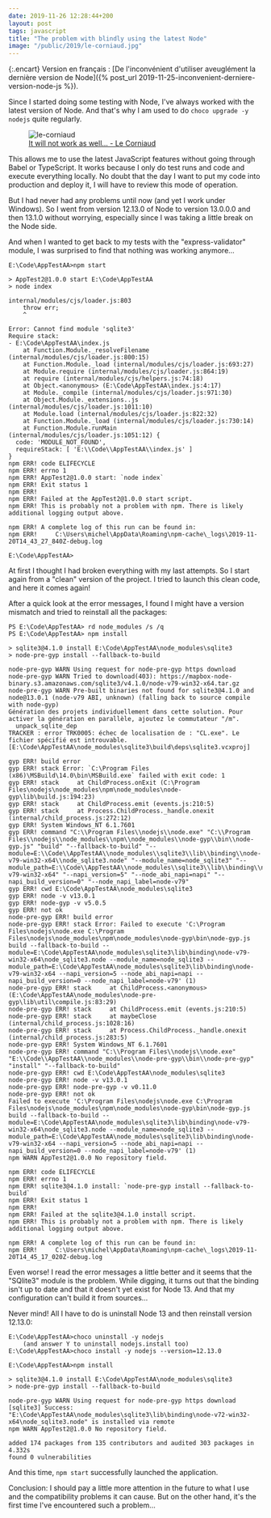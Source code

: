 ```yaml
---
date: 2019-11-26 12:28:44+200
layout: post
tags: javascript
title: "The problem with blindly using the latest Node"
image: "/public/2019/le-corniaud.jpg"
---
```


{:.encart}
Version en français : [De l'inconvénient d'utiliser aveuglément la dernière version de Node]({% post_url 2019-11-25-inconvenient-derniere-version-node-js %}).

Since I started doing some testing with Node, I've always worked with the latest version of Node. And that's why I am used to do `choco upgrade -y nodejs` quite regularly.

<figure>
  <img src="{{ page.image }}" alt="le-corniaud" />
  <figcaption>
    <a href="https://en.wikipedia.org/wiki/The_Sucker">It will not work as well... - Le Corniaud</a>
  </figcaption>
</figure>

This allows me to use the latest JavaScript features without going through Babel or TypeScript. It works because I only do test runs and code and execute everything locally. No doubt that the day I want to put my code into production and deploy it, I will have to review this mode of operation.

But I had never had any problems until now (and yet I work under Windows). So I went from version 12.13.0 of Node to version 13.0.0.0 and then 13.1.0 without worrying, especially since I was taking a little break on the Node side.

And when I wanted to get back to my tests with the "express-validator" module, I was surprised to find that nothing was working anymore...

```
E:\Code\AppTestAA>npm start

> AppTest2@1.0.0 start E:\Code\AppTestAA
> node index

internal/modules/cjs/loader.js:803
    throw err;
    ^

Error: Cannot find module 'sqlite3'
Require stack:
- E:\Code\AppTestAA\index.js
    at Function.Module._resolveFilename (internal/modules/cjs/loader.js:800:15)
    at Function.Module._load (internal/modules/cjs/loader.js:693:27)
    at Module.require (internal/modules/cjs/loader.js:864:19)
    at require (internal/modules/cjs/helpers.js:74:18)
    at Object.<anonymous> (E:\Code\AppTestAA\index.js:4:17)
    at Module._compile (internal/modules/cjs/loader.js:971:30)
    at Object.Module._extensions..js (internal/modules/cjs/loader.js:1011:10)
    at Module.load (internal/modules/cjs/loader.js:822:32)
    at Function.Module._load (internal/modules/cjs/loader.js:730:14)
    at Function.Module.runMain (internal/modules/cjs/loader.js:1051:12) {
  code: 'MODULE_NOT_FOUND',
  requireStack: [ 'E:\\Code\\AppTestAA\\index.js' ]
}
npm ERR! code ELIFECYCLE
npm ERR! errno 1
npm ERR! AppTest2@1.0.0 start: `node index`
npm ERR! Exit status 1
npm ERR!
npm ERR! Failed at the AppTest2@1.0.0 start script.
npm ERR! This is probably not a problem with npm. There is likely additional logging output above.

npm ERR! A complete log of this run can be found in:
npm ERR!     C:\Users\michel\AppData\Roaming\npm-cache\_logs\2019-11-20T14_43_27_840Z-debug.log

E:\Code\AppTestAA>
```

At first I thought I had broken everything with my last attempts. So I start again from a "clean" version of the project. I tried to launch this clean code, and here it comes again!

After a quick look at the error messages, I found I might have a version mismatch and tried to reinstall all the packages:

```
PS E:\Code\AppTestAA> rd node_modules /s /q
PS E:\Code\AppTestAA> npm install

> sqlite3@4.1.0 install E:\Code\AppTestAA\node_modules\sqlite3
> node-pre-gyp install --fallback-to-build

node-pre-gyp WARN Using request for node-pre-gyp https download
node-pre-gyp WARN Tried to download(403): https://mapbox-node-binary.s3.amazonaws.com/sqlite3/v4.1.0/node-v79-win32-x64.tar.gz
node-pre-gyp WARN Pre-built binaries not found for sqlite3@4.1.0 and node@13.0.1 (node-v79 ABI, unknown) (falling back to source compile with node-gyp)
Génération des projets individuellement dans cette solution. Pour activer la génération en parallèle, ajoutez le commutateur "/m".
  unpack_sqlite_dep
TRACKER : error TRK0005: échec de localisation de : "CL.exe". Le fichier spécifié est introuvable. [E:\Code\AppTestAA\node_modules\sqlite3\build\deps\sqlite3.vcxproj]

gyp ERR! build error
gyp ERR! stack Error: `C:\Program Files (x86)\MSBuild\14.0\bin\MSBuild.exe` failed with exit code: 1
gyp ERR! stack     at ChildProcess.onExit (C:\Program Files\nodejs\node_modules\npm\node_modules\node-gyp\lib\build.js:194:23)
gyp ERR! stack     at ChildProcess.emit (events.js:210:5)
gyp ERR! stack     at Process.ChildProcess._handle.onexit (internal/child_process.js:272:12)
gyp ERR! System Windows_NT 6.1.7601
gyp ERR! command "C:\\Program Files\\nodejs\\node.exe" "C:\\Program Files\\nodejs\\node_modules\\npm\\node_modules\\node-gyp\\bin\\node-gyp.js" "build" "--fallback-to-build" "--module=E:\\Code\\AppTestAA\\node_modules\\sqlite3\\lib\\binding\\node-v79-win32-x64\\node_sqlite3.node" "--module_name=node_sqlite3" "--module_path=E:\\Code\\AppTestAA\\node_modules\\sqlite3\\lib\\binding\\node-v79-win32-x64" "--napi_version=5" "--node_abi_napi=napi" "--napi_build_version=0" "--node_napi_label=node-v79"
gyp ERR! cwd E:\Code\AppTestAA\node_modules\sqlite3
gyp ERR! node -v v13.0.1
gyp ERR! node-gyp -v v5.0.5
gyp ERR! not ok
node-pre-gyp ERR! build error
node-pre-gyp ERR! stack Error: Failed to execute 'C:\Program Files\nodejs\node.exe C:\Program Files\nodejs\node_modules\npm\node_modules\node-gyp\bin\node-gyp.js build --fallback-to-build --module=E:\Code\AppTestAA\node_modules\sqlite3\lib\binding\node-v79-win32-x64\node_sqlite3.node --module_name=node_sqlite3 --module_path=E:\Code\AppTestAA\node_modules\sqlite3\lib\binding\node-v79-win32-x64 --napi_version=5 --node_abi_napi=napi --napi_build_version=0 --node_napi_label=node-v79' (1)
node-pre-gyp ERR! stack     at ChildProcess.<anonymous> (E:\Code\AppTestAA\node_modules\node-pre-gyp\lib\util\compile.js:83:29)
node-pre-gyp ERR! stack     at ChildProcess.emit (events.js:210:5)
node-pre-gyp ERR! stack     at maybeClose (internal/child_process.js:1028:16)
node-pre-gyp ERR! stack     at Process.ChildProcess._handle.onexit (internal/child_process.js:283:5)
node-pre-gyp ERR! System Windows_NT 6.1.7601
node-pre-gyp ERR! command "C:\\Program Files\\nodejs\\node.exe" "E:\\Code\\AppTestAA\\node_modules\\node-pre-gyp\\bin\\node-pre-gyp" "install" "--fallback-to-build"
node-pre-gyp ERR! cwd E:\Code\AppTestAA\node_modules\sqlite3
node-pre-gyp ERR! node -v v13.0.1
node-pre-gyp ERR! node-pre-gyp -v v0.11.0
node-pre-gyp ERR! not ok
Failed to execute 'C:\Program Files\nodejs\node.exe C:\Program Files\nodejs\node_modules\npm\node_modules\node-gyp\bin\node-gyp.js build --fallback-to-build --module=E:\Code\AppTestAA\node_modules\sqlite3\lib\binding\node-v79-win32-x64\node_sqlite3.node --module_name=node_sqlite3 --module_path=E:\Code\AppTestAA\node_modules\sqlite3\lib\binding\node-v79-win32-x64 --napi_version=5 --node_abi_napi=napi --napi_build_version=0 --node_napi_label=node-v79' (1)
npm WARN AppTest2@1.0.0 No repository field.

npm ERR! code ELIFECYCLE
npm ERR! errno 1
npm ERR! sqlite3@4.1.0 install: `node-pre-gyp install --fallback-to-build`
npm ERR! Exit status 1
npm ERR!
npm ERR! Failed at the sqlite3@4.1.0 install script.
npm ERR! This is probably not a problem with npm. There is likely additional logging output above.

npm ERR! A complete log of this run can be found in:
npm ERR!     C:\Users\michel\AppData\Roaming\npm-cache\_logs\2019-11-20T14_45_17_020Z-debug.log
```

Even worse! I read the error messages a little better and it seems that the "SQlite3" module is the problem. While digging, it turns out that the binding isn't up to date and that it doesn't yet exist for Node 13. And that my configuration can't build it from sources...

Never mind! All I have to do is uninstall Node 13 and then reinstall version 12.13.0:

```
E:\Code\AppTestAA>choco uninstall -y nodejs
    (and answer Y to uninstall nodejs.install too)
E:\Code\AppTestAA>choco install -y nodejs --version=12.13.0

E:\Code\AppTestAA>npm install

> sqlite3@4.1.0 install E:\Code\AppTestAA\node_modules\sqlite3
> node-pre-gyp install --fallback-to-build

node-pre-gyp WARN Using request for node-pre-gyp https download
[sqlite3] Success: "E:\Code\AppTestAA\node_modules\sqlite3\lib\binding\node-v72-win32-x64\node_sqlite3.node" is installed via remote
npm WARN AppTest2@1.0.0 No repository field.

added 174 packages from 135 contributors and audited 303 packages in 4.332s
found 0 vulnerabilities
```

And this time, `npm start` successfully launched the application.

Conclusion: I should pay a little more attention in the future to what I use and the compatibility problems it can cause. But on the other hand, it's the first time I've encountered such a problem...
